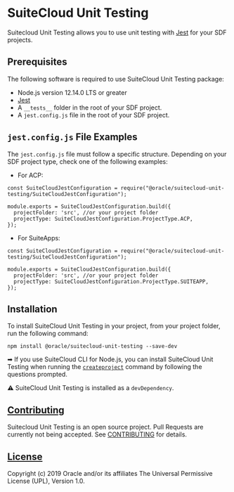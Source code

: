# SuiteCloud Unit Testing
Suitecloud Unit Testing allows you to use unit testing with [Jest](https://jestjs.io/) for your SDF projects.

## Prerequisites
The following software is required to use SuiteCloud Unit Testing package:
- Node.js version 12.14.0 LTS or greater
- [Jest](https://jestjs.io/docs/en/getting-started.html)
- A `__tests__` folder in the root of your SDF project.
- A `jest.config.js` file in the root of your SDF project.

## `jest.config.js` File Examples
The `jest.config.js` file must follow a specific structure. Depending on your SDF project type, check one of the following examples:

- For ACP:
```
const SuiteCloudJestConfiguration = require("@oracle/suitecloud-unit-testing/SuiteCloudJestConfiguration");

module.exports = SuiteCloudJestConfiguration.build({
  projectFolder: 'src', //or your project folder
  projectType: SuiteCloudJestConfiguration.ProjectType.ACP,
});
```

- For SuiteApps:
```
const SuiteCloudJestConfiguration = require("@oracle/suitecloud-unit-testing/SuiteCloudJestConfiguration");

module.exports = SuiteCloudJestConfiguration.build({
  projectFolder: 'src', //or your project folder
  projectType: SuiteCloudJestConfiguration.ProjectType.SUITEAPP,
});
```

## Installation
To install SuiteCloud Unit Testing in your project, from your project folder, run the following command:
```
npm install @oracle/suitecloud-unit-testing --save-dev
```

➡ If you use SuiteCloud CLI for Node.js, you can install SuiteCloud Unit Testing when running the [`createproject`](../../packages/node-cli/README.md/##Commands) command by following the questions prompted.

⚠ SuiteCloud Unit Testing is installed as a `devDependency`.

## [Contributing](/CONTRIBUTING.md)
Suitecloud Unit Testing is an open source project. Pull Requests are currently not being accepted. See [CONTRIBUTING](/CONTRIBUTING.md) for details.

## [License](/LICENSE.txt)
Copyright (c) 2019 Oracle and/or its affiliates The Universal Permissive License (UPL), Version 1.0.